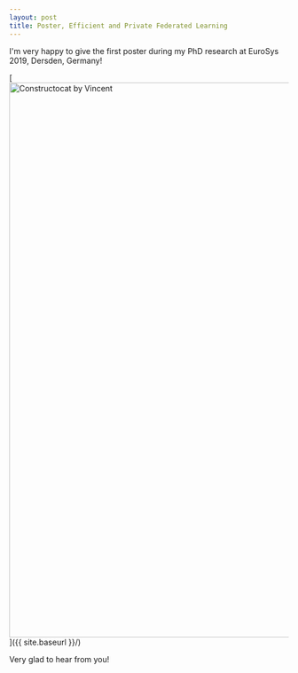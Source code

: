 ```yaml
---
layout: post
title: Poster, Efficient and Private Federated Learning 
---
```


I'm very happy to give the first poster during my PhD research at EuroSys 2019, Dersden, Germany!

[<img src="{{ site.baseurl }}/images/post_2019-04-02/Fan_Vincent_poster.png" alt="Constructocat by Vincent" style="width: 1000px;"/>]({{ site.baseurl }}/)

 Very glad to hear from you!
